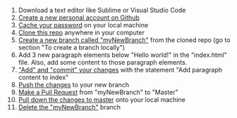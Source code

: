 1. Download a text editor like Sublime or Visual Studio Code
1. [Create a new personal account on Github](https://github.com/)
1. [Cache your password](https://help.github.com/articles/caching-your-github-password-in-git/) on your local machine
1. [Clone this repo](https://github.com/suntorytime/testZorah) anywhere in your computer
1. [Create a new branch called "myNewBranch"](https://confluence.atlassian.com/bitbucket/branching-a-repository-223217999.html) from the cloned repo (go to section "To create a branch locally")
1. Add 3 new paragraph elements below "Hello world!" in the "index.html" file. Also, add some content to those paragraph elements.
1. ["Add" and "commit" your changes](https://help.github.com/articles/adding-a-file-to-a-repository-using-the-command-line/) with the statement "Add paragraph content to index"
1. [Push the changes](https://help.github.com/articles/pushing-to-a-remote/) to your new branch
1. [Make a Pull Request](https://help.github.com/articles/creating-a-pull-request/) from "myNewBranch" to "Master"
1. [Pull down the changes to master](https://www.git-tower.com/learn/git/faq/difference-between-git-fetch-git-pull) onto your local machine
1. [Delete the "myNewBranch"](https://gist.github.com/cmatskas/454e3369e6963a1c8c89) branch
